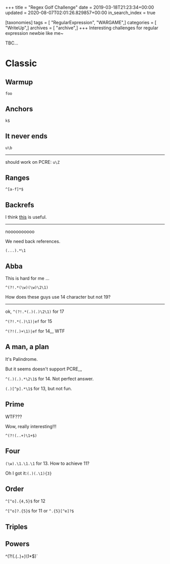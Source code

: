 +++
title = "Regex Golf Challenge"
date = 2019-03-18T21:23:34+00:00
updated = 2020-08-07T02:01:26.829857+00:00
in_search_index = true

[taxonomies]
tags = [ "RegularExpression", "WARGAME",]
categories = [ "WriteUp",]
archives = [ "archive",]
+++
Interesting challenges for regular expression newbie like me~

TBC...

<!-- more -->

# Classic

## Warmup

`foo`

## Anchors

`k$`

## It never ends

`u\b`

---

should work on PCRE: `u\Z`

## Ranges

`^[a-f]*$`

## Backrefs

I think [this](http://www.aihanyu.org/cncorpus/CpsTongji.aspx) is useful.

---

noooooooooo

We need back references.

`(...).*\1`

## Abba

This is hard for me ...

`^(?!.*(\w)(\w)\2\1)`

How does these guys use 14 character but not 19?

---

ok, `^(?!.*(.)(.)\2\1)` for 17

`^(?!.*(.)\1)|ef` for 15

`^(?!(.)+\1)|ef` for 14,,, WTF

## A man, a plan

It's Palindrome.

But it seems doesn't support PCRE,,,

`^(.)(.).*\2\1$` for 14. Not perfect answer.

`(.)[^p].*\1$` for 13, but not fun.

## Prime

WTF???

Wow, really interesting!!!

`^(?!(..+)\1+$)`

## Four

`(\w).\1.\1.\1` for 13. How to achieve 11?

Oh I got it:`(.)(.\1){3}`

## Order

`^[^o].{4,5}$` for 12

`^[^o]?.{5}$` for 11 or `^.{5}[^e]?$`

## Triples



## Powers

^(?!(.(..)+)\1*$)`